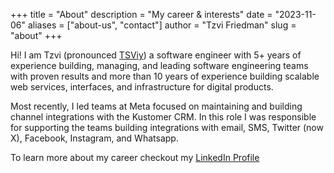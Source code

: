 +++
title = "About"
description = "My career & interests"
date = "2023-11-06"
aliases = ["about-us", "contact"]
author = "Tzvi Friedman"
slug = "about"
+++

Hi! I am Tzvi (pronounced [TSViy](https://www.howtopronounce.com/tzvi)) a software engineer with 5+ years of experience building, managing, and leading software engineering teams with proven results and more than 10 years of experience building scalable web services, interfaces, and infrastructure for digital products.

Most recently, I led teams at Meta focused on maintaining and building channel integrations with the Kustomer CRM. In this role I was responsible for supporting the teams building integrations with email, SMS, Twitter (now X), Facebook, Instagram, and Whatsapp.

To learn more about my career checkout my [LinkedIn Profile](https://www.linkedin.com/in/tzvi-dev/)